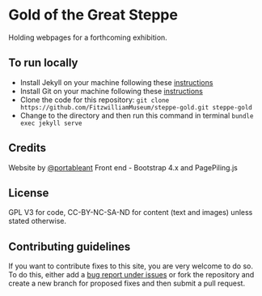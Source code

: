 # Gold of the Great Steppe

Holding webpages for a forthcoming exhibition.

## To run locally

* Install Jekyll on your machine following these [instructions](https://jekyllrb.com/docs/installation/)
* Install Git on your machine following these [instructions](https://git-scm.com/book/en/v2/Getting-Started-Installing-Git)
* Clone the code for this repository:
   `git clone https://github.com/FitzwilliamMuseum/steppe-gold.git steppe-gold`
* Change to the directory and then run this command in terminal `bundle exec jekyll serve`


## Credits

Website by [@portableant](https://github.com/portableant)
Front end - Bootstrap 4.x and PagePiling.js

## License

GPL V3 for code, CC-BY-NC-SA-ND for content (text and images) unless stated otherwise.

## Contributing guidelines

If you want to contribute fixes to this site, you are very welcome to do so. To do this, either add a [bug report under issues](https://github.com/FitzwilliamMuseum/steppe-gold/issues) or fork the repository and create a new branch for proposed fixes and then submit a pull request.
